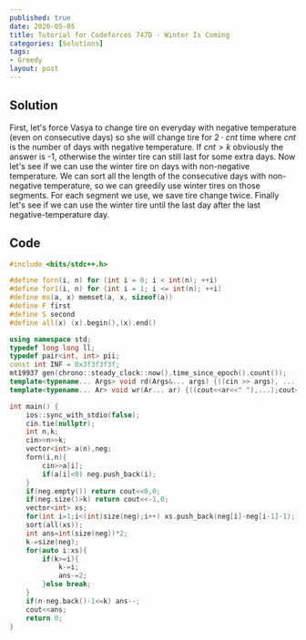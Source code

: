 ```yaml
---
published: true
date: 2020-05-05
title: Tutorial for Codeforces 747D - Winter Is Coming
categories: [Solutions]
tags:
- Greedy
layout: post
---
```

<!--more-->

## Solution

First, let's force Vasya to change tire on everyday with negative temperature (even on consecutive days) so she will change tire for $2\cdot cnt$ time where $cnt$ is the number of days with negative temperature. If $cnt>k$ obviously the answer is -1, otherwise the winter tire can still last for some extra days. Now let's see if we can use the winter tire on days with non-negative temperature. We can sort all the length of the consecutive days with non-negative temperature, so we can greedily use winter tires on those segments. For each segment we use, we save tire change twice. Finally let's see if we can use the winter tire until the last day after the last negative-temperature day.

## Code
```cpp
#include <bits/stdc++.h>

#define forn(i, n) for (int i = 0; i < int(n); ++i)
#define for1(i, n) for (int i = 1; i <= int(n); ++i)
#define ms(a, x) memset(a, x, sizeof(a))
#define F first
#define S second
#define all(x) (x).begin(),(x).end()

using namespace std;
typedef long long ll;
typedef pair<int, int> pii;
const int INF = 0x3f3f3f3f;
mt19937 gen(chrono::steady_clock::now().time_since_epoch().count());
template<typename... Args> void rd(Args&... args) {((cin >> args), ...);}
template<typename... Ar> void wr(Ar... ar) {((cout<<ar<<" "),...);cout<<endl;}

int main() {
    ios::sync_with_stdio(false);
    cin.tie(nullptr);
    int n,k;
    cin>>n>>k;
    vector<int> a(n),neg;
    forn(i,n){
        cin>>a[i];
        if(a[i]<0) neg.push_back(i);
    }
    if(neg.empty()) return cout<<0,0;
    if(neg.size()>k) return cout<<-1,0;
    vector<int> xs;
    for(int i=1;i<(int)size(neg);i++) xs.push_back(neg[i]-neg[i-1]-1);
    sort(all(xs));
    int ans=int(size(neg))*2;
    k-=size(neg);
    for(auto i:xs){
        if(k>=i){
            k-=i;
            ans-=2;
        }else break;
    }
    if(n-neg.back()-1<=k) ans--;
    cout<<ans;
    return 0;
}
```
